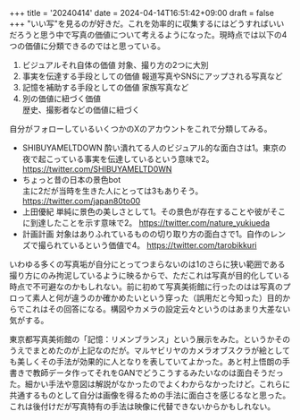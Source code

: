 +++
title = '20240414'
date = 2024-04-14T16:51:42+09:00
draft = false
+++
"いい写"を見るのが好きだ。これを効率的に収集するにはどうすればいいだろうと思う中で写真の価値について考えるようになった。現時点では以下の4つの価値に分類できるのではと思っている。 
1. ビジュアルそれ自体の価値
対象、撮り方の2つに大別
2. 事実を伝達する手段としての価値
報道写真やSNSにアップされる写真など
3. 記憶を補助する手段としての価値
家族写真など
4. 別の価値に紐づく価値  
歴史、撮影者などの価値に紐づく  

自分がフォローしているいくつかのXのアカウントをこれで分類してみる。
- SHIBUYAMELTDOWN
酔い潰れてる人のビジュアル的な面白さは1。東京の夜で起こっている事実を伝達しているという意味で2。
https://twitter.com/SHIBUYAMELTD0WN  
- ちょっと昔の日本の景色bot  
主に2だが当時を生きた人にとっては3もありそう。
https://twitter.com/japan80to00  
- 上田優紀
単純に景色の美しさとして1。その景色が存在することや彼がそこに到達したことを示す意味で2。
https://twitter.com/nature_yukiueda  
- 計画計画
対象はありふれているものの切り取り方の面白さで1。自作のレンズで撮られているという価値で4。
https://twitter.com/tarobikkuri  


いわゆる多くの写真垢が自分にとってつまらないのは1のさらに狭い範囲である撮り方にのみ拘泥しているように映るからで、ただこれは写真が目的化している時点で不可避なのかもしれない。前に初めて写真美術館に行ったのはは写真のプロって素人と何が違うのか確かめたいという穿った（誤用だと今知った）目的からでこれはその回答になる。構図やカメラの設定云々というのはあまり大差ない気がする。  

東京都写真美術館の「記憶：リメンブランス」という展示をみた。というかそのうえでまとめたのが上記なのだが。マルヤビリヤのカメラオブスクラが絵としても美しくその手法が効果的に人となりを表していてよかった。あと村上悟朗の手書きで教師データ作ってそれをGANでどうこうするみたいなのは面白そうだった。細かい手法や意図は解説がなかったのでよくわからなかったけど。これらに共通するものとして自分は画像を得るための手法に面白さを感じるなと思った。これは後付けだが写真特有の手法は映像に代替できないからかもしれない。